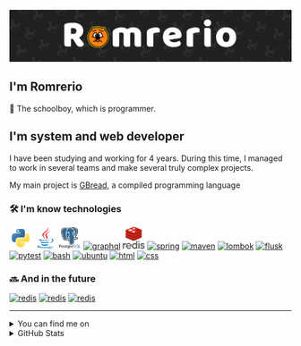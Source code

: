![Header](https://github.com/RomrerioPrevious/romrerioprevious/blob/main/assets/logo.png)

## I'm Romrerio

📖 The schoolboy, which is programmer.

## I'm system and web developer

I have been studying and working for 4 years. During this time, I managed to work in several teams and make several truly complex projects.

My main project is [GBread]("https://github.com/RomrerioPrevious/GBread"), a compiled programming language

### 🛠️ I'm know technologies

[<img src="https://raw.githubusercontent.com/devicons/devicon/master/icons/python/python-original.svg" alt="python" width="40" height="40"/>](https://github.com/python)
[<img src="https://raw.githubusercontent.com/devicons/devicon/master/icons/java/java-original.svg" alt="java" width="40" height="40"/>](https://www.java.com/)
[<img src="https://raw.githubusercontent.com/devicons/devicon/master/icons/postgresql/postgresql-original-wordmark.svg" alt="postgresql" width="40" height="40"/>](https://www.postgresql.org/)
[<img src="https://www.vectorlogo.zone/logos/graphql/graphql-icon.svg" alt="graphql" width="40" height="40"/>]("https://graphql.org/")
[<img src="https://raw.githubusercontent.com/devicons/devicon/master/icons/redis/redis-original-wordmark.svg" alt="redis" width="40" height="40"/>](https://redis.io/)
[<img src="https://user-images.githubusercontent.com/25181517/117201470-f6d56780-adec-11eb-8f7c-e70e376cfd07.png" alt="spring" width="40" height="40"/>]("https://spring.io/")
[<img src="https://user-images.githubusercontent.com/25181517/117207242-07d5a700-adf4-11eb-975e-be04e62b984b.png" alt="maven" width="40" height="40"/>]("https://maven.apache.org/")
[<img src="https://user-images.githubusercontent.com/25181517/190229463-87fa862f-ccf0-48da-8023-940d287df610.png" alt="lombok" width="40" height="40"/>]("https://projectlombok.org/")
[<img src="https://user-images.githubusercontent.com/25181517/183423775-2276e25d-d43d-4e58-890b-edbc88e915f7.png" alt="flusk" width="40" height="40"/>]("https://github.com/pallets/flask")
[<img src="https://user-images.githubusercontent.com/25181517/184117132-9e89a93b-65fb-47c3-91e7-7d0f99e7c066.png" alt="pytest" width="40" height="40"/>]("https://docs.pytest.org/en/8.0.x/")
[<img src="https://user-images.githubusercontent.com/25181517/192158606-7c2ef6bd-6e04-47cf-b5bc-da2797cb5bda.png" alt="bash" width="40" height="40"/>]("https://www.gnu.org/software/bash/manual/bash.html")
[<img src="https://user-images.githubusercontent.com/25181517/186884153-99edc188-e4aa-4c84-91b0-e2df260ebc33.png" alt="ubuntu" width="40" height="40"/>]("https://ubuntu.com/")
[<img src="https://user-images.githubusercontent.com/25181517/192158954-f88b5814-d510-4564-b285-dff7d6400dad.png" alt="html" width="40" height="40"/>]("https://www.youtube.com/watch?v=dQw4w9WgXcQ")
[<img src="https://user-images.githubusercontent.com/25181517/183898674-75a4a1b1-f960-4ea9-abcb-637170a00a75.png" alt="css" width="40" height="40"/>]("https://www.youtube.com/watch?v=dQw4w9WgXcQ")

### 🔜 And in the future

[<img src="https://user-images.githubusercontent.com/25181517/192599922-3a8ceb1c-ff1d-40bc-b73c-99ea1182d8ad.png" alt="redis" width="40" height="40"/>]("https://github.com/rust-lang/rust")
[<img src="https://user-images.githubusercontent.com/25181517/117207330-263ba280-adf4-11eb-9b97-0ac5b40bc3be.png" alt="redis" width="40" height="40"/>]("https://www.docker.com/")
[<img src="https://user-images.githubusercontent.com/25181517/182534006-037f08b5-8e7b-4e5f-96b6-5d2a5558fa85.png" alt="redis" width="40" height="40"/>]("https://github.com/kubernetes/kubernetes")

---

<details>
  <summary>You can find me on</summary>

[![KWork](https://img.shields.io/badge/-KWork-black?style=for-the-badge)](https://kwork.ru/user/romrerio)

</details>

<details>
  <summary>GitHub Stats</summary>

![Stats](https://github-readme-stats.vercel.app/api/top-langs/?username=RomrerioPrevious&layout=compact&theme=tokyonight)

</details>
